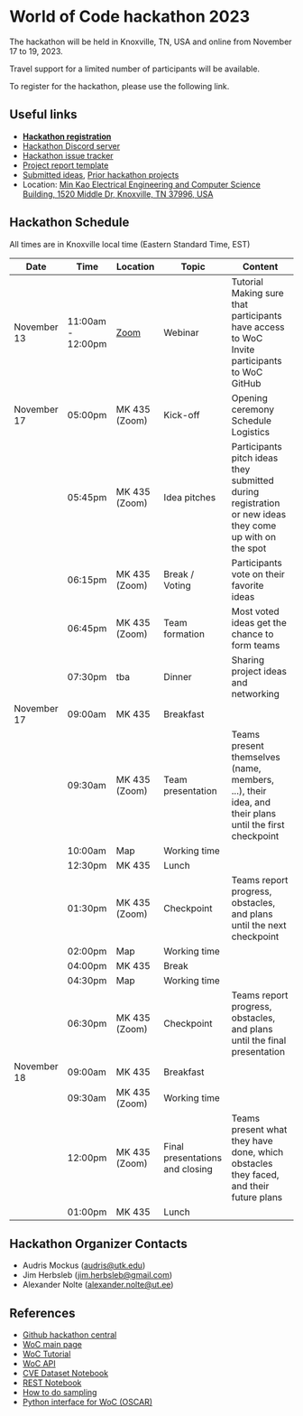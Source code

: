 # World of Code hackathon 2023

The hackathon will be held in Knoxville, TN, USA and online from November 17 to 19, 2023.

Travel support for a limited number of participants will be available.

To register for the hackathon, please use the following link.

## Useful links
- [**Hackathon registration**](https://forms.gle/fVK8nsKYcWBu6HVe6)
- [Hackathon Discord server](https://discord.gg/AAWdJJ9X7)
- [Hackathon issue tracker](https://github.com/woc-hack/hackathon-knoxville-2023/issues)
- [Project report template](https://github.com/woc-hack/hackathon-knoxville-2023/blob/main/project_template.md)
- [Submitted ideas](https://github.com/woc-hack/hackathon-knoxville-2023/blob/main/ideas.md), [Prior hackathon projects](https://github.com/woc-hack/hackathon-knoxville-2023/blob/main/prior_projects.md)
- Location: [Min Kao Electrical Engineering and Computer Science Building, 1520 Middle Dr, Knoxville, TN 37996, USA](https://maps.app.goo.gl/TvFNNs8CaDxmqRbx8)

## Hackathon Schedule

All times are in Knoxville local time (Eastern Standard Time, EST)

| Date | Time | Location | Topic | Content |
| --- | --- | --- | --- | --- |
| November 13 | 11:00am - 12:00pm | [Zoom](https://ut-ee.zoom.us/j/94814872450?pwd=eVplZkFFVTRpazB5VHdsbmdUYmxhdz09) | Webinar | Tutorial <br/> Making sure that participants have access to WoC <br/> Invite participants to WoC GitHub |
| November 17 | 05:00pm | MK 435 (Zoom) | Kick-off | Opening ceremony <br/> Schedule <br/> Logistics |
| | 05:45pm | MK 435 (Zoom) | Idea pitches | Participants pitch ideas they submitted during registration or new ideas they come up with on the spot |
| | 06:15pm | MK 435 (Zoom) | Break / Voting | Participants vote on their favorite ideas |
| | 06:45pm | MK 435 (Zoom) | Team formation | Most voted ideas get the chance to form teams |
| | 07:30pm | tba | Dinner | Sharing project ideas and networking |
| November 17 | 09:00am  | MK 435 | Breakfast | |
| | 09:30am | MK 435 (Zoom) | Team presentation | Teams present themselves (name, members, ...), their idea, and their plans until the first checkpoint |
| | 10:00am | Map | Working time | |
| | 12:30pm | MK 435 | Lunch | |
| | 01:30pm | MK 435 (Zoom) | Checkpoint | Teams report progress, obstacles, and plans until the next checkpoint |
| | 02:00pm | Map | Working time | |
| | 04:00pm | MK 435 | Break | |
| | 04:30pm | Map | Working time | |
| | 06:30pm | MK 435 (Zoom) | Checkpoint | Teams report progress, obstacles, and plans until the final presentation |
| November 18 | 09:00am  | MK 435 | Breakfast | |
| | 09:30am | MK 435 (Zoom) | Working time | |
| | 12:00pm | MK 435 (Zoom) | Final presentations and closing | Teams present what they have done, which obstacles they faced, and their future plans |
| | 01:00pm | MK 435 | Lunch | |

## Hackathon Organizer Contacts
* Audris Mockus (audris@utk.edu)
* Jim Herbsleb (jim.herbsleb@gmail.com)
* Alexander Nolte (alexander.nolte@ut.ee)

## References
- [Github hackathon central](https://github.com/woc-hack)
- [WoC main page](https://worldofcode.org/)
- [WoC Tutorial](https://github.com/woc-hack/tutorial/blob/master/README.md)
- [WoC API](https://bitbucket.org/swsc/lookup/src/master/README.md)
- [CVE Dataset Notebook](https://github.com/woc-hack/hackathon-knoxville-2023/blob/main/CVEJupyter.ipynb)
- [REST Notebook](https://github.com/woc-hack/hackathon-knoxville-2023/blob/main/RESTJupyter.ipynb)
- [How to do sampling](https://github.com/woc-hack/hackathon-knoxville-2023/blob/main/sampling-resource.md)
- [Python interface for WoC (OSCAR)](https://github.com/ssc-oscar/oscar.py)
